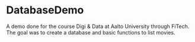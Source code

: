 # DatabaseDemo
 A demo done for the course Digi & Data at Aalto University through FiTech. The goal was to create a database and basic functions to list movies.

